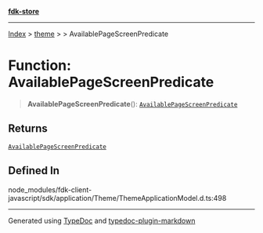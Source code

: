 [**fdk-store**](../../../README.md)
***

[Index](../../../API.md) > [theme](../../README.md) > [<internal>](../README.md) > AvailablePageScreenPredicate

# Function: AvailablePageScreenPredicate

> **AvailablePageScreenPredicate**(): [`AvailablePageScreenPredicate`](../type-aliases/type-alias.AvailablePageScreenPredicate.md)

## Returns

[`AvailablePageScreenPredicate`](../type-aliases/type-alias.AvailablePageScreenPredicate.md)

## Defined In

node\_modules/fdk-client-javascript/sdk/application/Theme/ThemeApplicationModel.d.ts:498

***
Generated using [TypeDoc](https://typedoc.org/) and [typedoc-plugin-markdown](https://www.npmjs.com/package/typedoc-plugin-markdown)
